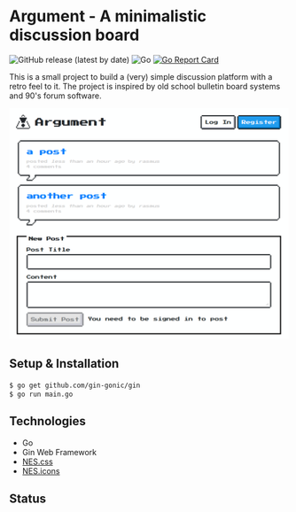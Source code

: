 # Argument - A minimalistic discussion board

![GitHub release (latest by date)](https://img.shields.io/github/v/release/amusablelemur/argument)
![Go](https://github.com/AmusableLemur/Argument/workflows/Go/badge.svg)
[![Go Report Card](https://goreportcard.com/badge/github.com/amusablelemur/argument)](https://goreportcard.com/report/github.com/amusablelemur/argument)

This is a small project to build a (very) simple discussion platform with a retro feel to it. The project is inspired by old school bulletin board systems and 90's forum software.

![Screenshot](/assets/screenshot.png?raw=true)

## Setup & Installation

    $ go get github.com/gin-gonic/gin
    $ go run main.go

## Technologies

 - Go
 - Gin Web Framework
 - [NES.css](https://nostalgic-css.github.io/NES.css/)
 - [NES.icons](https://github.com/nostalgic-css/NES.icons)

## Status
